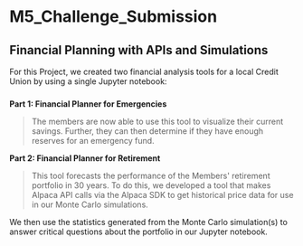 # **M5_Challenge_Submission**
## **Financial Planning with APIs and Simulations**

For this Project, we created two financial analysis tools for a local Credit Union by using a single Jupyter notebook:
### 
**Part 1: Financial Planner for Emergencies** 
> The members are now able to use this tool to visualize their current savings. Further, they can then determine if they have enough reserves for an emergency fund.

**Part 2: Financial Planner for Retirement** 
> This tool forecasts the performance of the Members' retirement portfolio in 30 years. To do this, we developed a tool that makes Alpaca API calls via the Alpaca SDK to get historical price data for use in our Monte Carlo simulations.

We then use the statistics generated from the Monte Carlo simulation(s) to answer critical questions about the portfolio in our Jupyter notebook.
